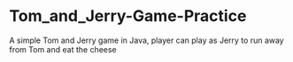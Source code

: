 # Tom_and_Jerry-Game-Practice
A simple Tom and Jerry game in Java, player can play as Jerry to run away from Tom and eat the cheese
